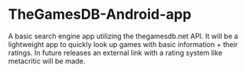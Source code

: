 TheGamesDB-Android-app
======================

A basic search engine app utilizing the thegamesdb.net API. It will be a lightweight app to quickly look up games
with basic information + their ratings. In future releases an external link with a rating system like metacritic will
be made.
